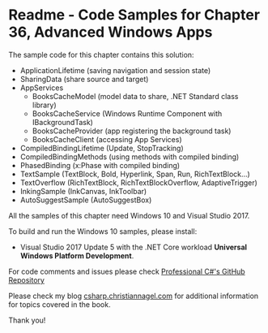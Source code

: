 # Readme - Code Samples for Chapter 36, Advanced Windows Apps

The sample code for this chapter contains this solution:

* ApplicationLifetime (saving navigation and session state)
* SharingData (share source and target)
* AppServices
    * BooksCacheModel (model data to share, .NET Standard class library)
    * BooksCacheService (Windows Runtime Component with IBackgroundTask)
    * BooksCacheProvider (app registering the background task)
    * BooksCacheClient (accessing App Services)
* CompiledBindingLifetime (Update, StopTracking)
* CompiledBindingMethods (using methods with compiled binding)
* PhasedBinding (x:Phase with compiled binding)
* TextSample (TextBlock, Bold, Hyperlink, Span, Run, RichTextBlock...)
* TextOverflow (RichTextBlock, RichTextBlockOverflow, AdaptiveTrigger)
* InkingSample (InkCanvas, InkToolbar)
* AutoSuggestSample (AutoSuggestBox)

All the samples of this chapter need Windows 10 and Visual Studio 2017.

To build and run the Windows 10 samples, please install:

* Visual Studio 2017 Update 5 with the .NET Core workload **Universal Windows Platform Development**.

 
For code comments and issues please check [Professional C#'s GitHub Repository](https://github.com/ProfessionalCSharp/ProfessionalCSharp7)

Please check my blog [csharp.christiannagel.com](https://csharp.christiannagel.com "csharp.christiannagel.com") for additional information for topics covered in the book.

Thank you!